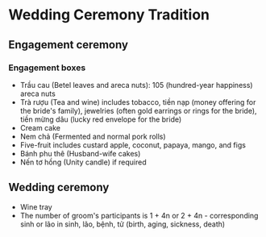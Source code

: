 # Wedding Ceremony Tradition

## Engagement ceremony

### Engagement boxes

- Trầu cau (Betel leaves and areca nuts): 105 (hundred-year happiness) areca nuts
- Trà rượu (Tea and wine) includes tobacco, tiền nạp (money offering for the bride's family), jewelries (often gold earrings or rings for the bride), tiền mừng dâu (lucky red envelope for the bride)
- Cream cake
- Nem chả (Fermented and normal pork rolls)
- Five-fruit includes custard apple, coconut, papaya, mango, and figs
- Bánh phu thê (Husband-wife cakes)
- Nến tơ hồng (Unity candle) if required

## Wedding ceremony

- Wine tray
- The number of groom's participants is 1 + 4n or 2 + 4n - corresponding sinh or lão in sinh, lão, bệnh, tử (birth, aging, sickness, death)